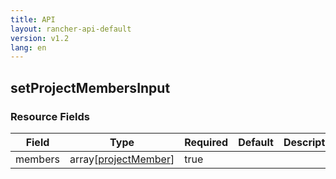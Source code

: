```yaml
---
title: API
layout: rancher-api-default
version: v1.2
lang: en
---
```


## setProjectMembersInput





### Resource Fields

Field | Type | Required | Default | Description
---|---|---|---|---
members | array[[projectMember]({{site.baseurl}}/rancher/{{page.version}}/{{page.lang}}/api/api-resources/projectMember/)] | true |  | 

